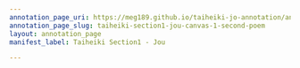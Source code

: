 ```yaml
---
annotation_page_uri: https://meg189.github.io/taiheiki-jo-annotation/annotations/taiheiki-section1-jou-canvas-1-second-poem.json
annotation_page_slug: taiheiki-section1-jou-canvas-1-second-poem
layout: annotation_page
manifest_label: Taiheiki Section1 - Jou

---
```

